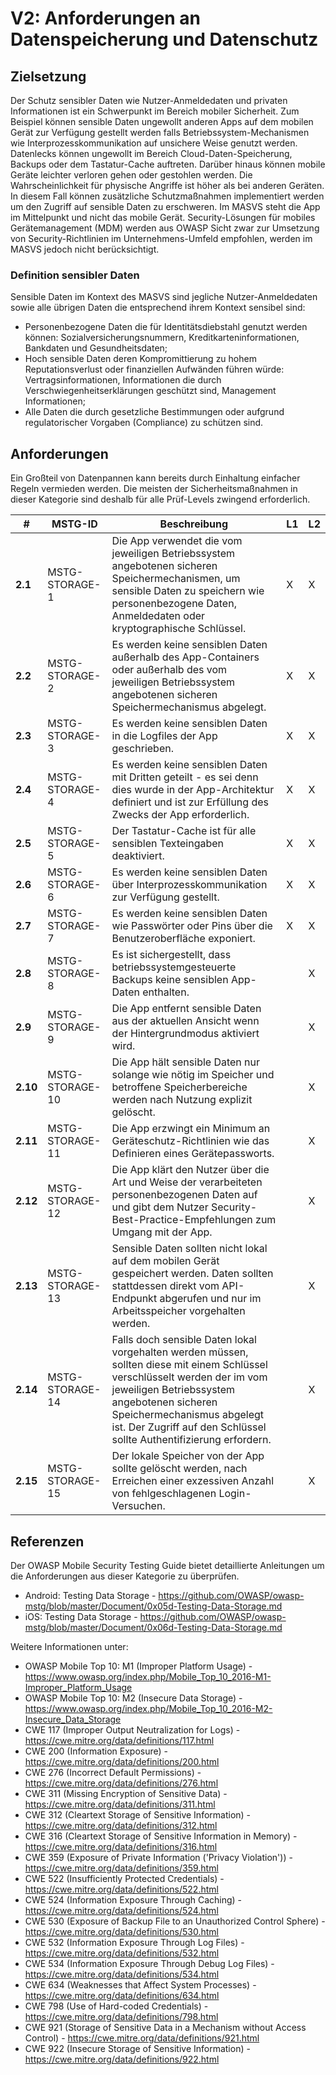 # V2: Anforderungen an Datenspeicherung und Datenschutz

## Zielsetzung

Der Schutz sensibler Daten wie Nutzer-Anmeldedaten und privaten Informationen ist ein Schwerpunkt im Bereich mobiler Sicherheit. Zum Beispiel können sensible Daten ungewollt anderen Apps auf dem mobilen Gerät zur Verfügung gestellt werden falls Betriebssystem-Mechanismen wie Interprozesskommunikation auf unsichere Weise genutzt werden. Datenlecks können ungewollt im Bereich Cloud-Daten-Speicherung, Backups oder dem Tastatur-Cache auftreten. Darüber hinaus können mobile Geräte leichter verloren gehen oder gestohlen werden. Die Wahrscheinlichkeit für physische Angriffe ist höher als bei anderen Geräten. In diesem Fall können zusätzliche Schutzmaßnahmen implementiert werden um den Zugriff auf sensible Daten zu erschweren.
Im MASVS steht die App im Mittelpunkt und nicht das mobile Gerät. Security-Lösungen für mobiles Gerätemanagement (MDM) werden aus OWASP Sicht zwar zur Umsetzung von Security-Richtlinien im Unternehmens-Umfeld empfohlen, werden im MASVS jedoch nicht berücksichtigt.

### Definition sensibler Daten

Sensible Daten im Kontext des MASVS sind jegliche Nutzer-Anmeldedaten sowie alle übrigen Daten die entsprechend ihrem Kontext sensibel sind:

- Personenbezogene Daten die für Identitätsdiebstahl genutzt werden können: Sozialversicherungsnummern, Kreditkarteninformationen, Bankdaten und Gesundheitsdaten;
- Hoch sensible Daten deren Kompromittierung zu hohem Reputationsverlust oder finanziellen Aufwänden führen würde: Vertragsinformationen, Informationen die durch Verschwiegenheitserklärungen geschützt sind, Management Informationen;
- Alle Daten die durch gesetzliche Bestimmungen oder aufgrund regulatorischer Vorgaben (Compliance) zu schützen sind.

<div style="page-break-after: always;" >
</div>

## Anforderungen

Ein Großteil von Datenpannen kann bereits durch Einhaltung einfacher Regeln vermieden werden. Die meisten der Sicherheitsmaßnahmen in dieser Kategorie sind deshalb für alle Prüf-Levels zwingend erforderlich.

| # | MSTG-ID | Beschreibung | L1 | L2 |
| -- | -------- | ---------------------- | - | - |
| **2.1** | MSTG-STORAGE-1 | Die App verwendet die vom jeweiligen Betriebssystem angebotenen sicheren Speichermechanismen, um sensible Daten zu speichern wie personenbezogene Daten, Anmeldedaten oder kryptographische Schlüssel. | X | X |
| **2.2** | MSTG-STORAGE-2 | Es werden keine sensiblen Daten außerhalb des App-Containers oder außerhalb des vom jeweiligen Betriebssystem angebotenen sicheren Speichermechanismus abgelegt. | X | X |
| **2.3** | MSTG-STORAGE-3 | Es werden keine sensiblen Daten in die Logfiles der App geschrieben. | X | X |
| **2.4** | MSTG-STORAGE-4 | Es werden keine sensiblen Daten mit Dritten geteilt - es sei denn dies wurde in der App-Architektur definiert und ist zur Erfüllung des Zwecks der App erforderlich. | X | X |
| **2.5** | MSTG-STORAGE-5 | Der Tastatur-Cache ist für alle sensiblen Texteingaben deaktiviert. | X | X |
| **2.6** | MSTG-STORAGE-6 | Es werden keine sensiblen Daten über Interprozesskommunikation zur Verfügung gestellt. | X | X |
| **2.7** | MSTG-STORAGE-7 | Es werden keine sensiblen Daten wie Passwörter oder Pins über die Benutzeroberfläche exponiert. | X | X |
| **2.8** | MSTG-STORAGE-8 | Es ist sichergestellt, dass betriebssystemgesteuerte Backups keine sensiblen App-Daten enthalten. |   | X |
| **2.9** | MSTG-STORAGE-9 | Die App entfernt sensible Daten aus der aktuellen Ansicht wenn der Hintergrundmodus aktiviert wird. |  | X |
| **2.10** | MSTG-STORAGE-10 | Die App hält sensible Daten nur solange wie nötig im Speicher und betroffene Speicherbereiche werden nach Nutzung explizit gelöscht. |  | X |
| **2.11** | MSTG-STORAGE-11 | Die App erzwingt ein Minimum an Geräteschutz-Richtlinien wie das Definieren eines Gerätepassworts. |  | X |
| **2.12** | MSTG-STORAGE-12 | Die App klärt den Nutzer über die Art und Weise der verarbeiteten personenbezogenen Daten auf und gibt dem Nutzer Security-Best-Practice-Empfehlungen zum Umgang mit der App. |  | X |
| **2.13** | MSTG-STORAGE-13 | Sensible Daten sollten nicht lokal auf dem mobilen Gerät gespeichert werden. Daten sollten stattdessen direkt vom API-Endpunkt abgerufen und nur im Arbeitsspeicher vorgehalten werden. |  | X |
| **2.14** | MSTG-STORAGE-14 | Falls doch sensible Daten lokal vorgehalten werden müssen, sollten diese mit einem Schlüssel verschlüsselt werden der im vom jeweiligen Betriebssystem angebotenen sicheren Speichermechanismus abgelegt ist. Der Zugriff auf den Schlüssel sollte Authentifizierung erfordern. |  | X |
| **2.15** | MSTG-STORAGE-15 | Der lokale Speicher von der App sollte gelöscht werden, nach Erreichen einer exzessiven Anzahl von fehlgeschlagenen Login-Versuchen.  |  | X |

<div style="page-break-after: always;" >
</div>

## Referenzen

Der OWASP Mobile Security Testing Guide bietet detaillierte Anleitungen um die Anforderungen aus dieser Kategorie zu überprüfen.

- Android: Testing Data Storage - <https://github.com/OWASP/owasp-mstg/blob/master/Document/0x05d-Testing-Data-Storage.md>
- iOS: Testing Data Storage - <https://github.com/OWASP/owasp-mstg/blob/master/Document/0x06d-Testing-Data-Storage.md>

Weitere Informationen unter:

- OWASP Mobile Top 10: M1 (Improper Platform Usage) - <https://www.owasp.org/index.php/Mobile_Top_10_2016-M1-Improper_Platform_Usage>
- OWASP Mobile Top 10: M2 (Insecure Data Storage) - <https://www.owasp.org/index.php/Mobile_Top_10_2016-M2-Insecure_Data_Storage>
- CWE 117 (Improper Output Neutralization for Logs) - <https://cwe.mitre.org/data/definitions/117.html>
- CWE 200 (Information Exposure) - <https://cwe.mitre.org/data/definitions/200.html>
- CWE 276 (Incorrect Default Permissions) - <https://cwe.mitre.org/data/definitions/276.html>
- CWE 311 (Missing Encryption of Sensitive Data) - <https://cwe.mitre.org/data/definitions/311.html>
- CWE 312 (Cleartext Storage of Sensitive Information) - <https://cwe.mitre.org/data/definitions/312.html>
- CWE 316 (Cleartext Storage of Sensitive Information in Memory) - <https://cwe.mitre.org/data/definitions/316.html>
- CWE 359 (Exposure of Private Information ('Privacy Violation')) - <https://cwe.mitre.org/data/definitions/359.html>
- CWE 522 (Insufficiently Protected Credentials) - <https://cwe.mitre.org/data/definitions/522.html>
- CWE 524 (Information Exposure Through Caching) - <https://cwe.mitre.org/data/definitions/524.html>
- CWE 530 (Exposure of Backup File to an Unauthorized Control Sphere) - <https://cwe.mitre.org/data/definitions/530.html>
- CWE 532 (Information Exposure Through Log Files) - <https://cwe.mitre.org/data/definitions/532.html>
- CWE 534 (Information Exposure Through Debug Log Files) - <https://cwe.mitre.org/data/definitions/534.html>
- CWE 634 (Weaknesses that Affect System Processes) - <https://cwe.mitre.org/data/definitions/634.html>
- CWE 798 (Use of Hard-coded Credentials) - <https://cwe.mitre.org/data/definitions/798.html>
- CWE 921 (Storage of Sensitive Data in a Mechanism without Access Control) - <https://cwe.mitre.org/data/definitions/921.html>
- CWE 922 (Insecure Storage of Sensitive Information) - <https://cwe.mitre.org/data/definitions/922.html>
